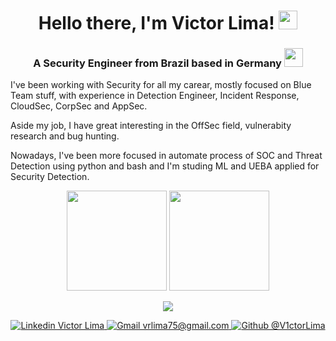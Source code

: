 <h1 align="center">
  Hello there, I'm Victor Lima!
  <img src="https://cultofthepartyparrot.com/parrots/hd/laptop_parrot.gif" height="30"/>
</h1>
<h3 align="center">
  A Security Engineer from Brazil based in Germany <img src="https://emojis.slackmojis.com/emojis/images/1628955689/48630/meow_germany.png?1628955689" height="30"/>
</h3>

<p align="center">
</p>

<p>
  I've been working with Security for all my carear, mostly focused on Blue Team stuff, with  experience in Detection Engineer, Incident Response, CloudSec, CorpSec and AppSec.
</p>
<p>
  Aside my job, I have great interesting in the OffSec field, vulnerabity research and bug hunting.
</p>
<p>
  Nowadays, I've been more focused in automate process of SOC and Threat Detection using python and bash and I'm studing ML and UEBA applied for Security Detection.
</p>

<p align="center">
  <img
    src="https://github-readme-stats.vercel.app/api?username=V1ctorLima&theme=dracula&show_icons=true&hide_border=true"
    height="160"
  />
  <img
    src="https://github-readme-stats.vercel.app/api/top-langs/?username=V1ctorLima&hide=html&layout=compact&theme=dracula&hide_border=true"
    height="160"
  />
</p>

<p align="center">
  <a href="https://skillicons.dev">
    <img src="https://skills.thijs.gg/icons?i=py,js,ts,react,nodejs,solidity,graphql,vscode,docker,kubernetes,aws,linux,gitlab&theme=dark" />
  </a>
</p>

<p align="center">
  <a href="https://www.linkedin.com/in/victorlimasec">
    <img alt="Linkedin Victor Lima" src="https://img.shields.io/badge/Victor_Lima-blue?&logo=Linkedin&logoColor=white&style=for-the-badge&link=https://www.linkedin.com/in/victorlimasec/" />
  </a>
  <a href="mailto:vrlima75@gmail.com">
    <img alt="Gmail vrlima75@gmail.com" src="https://img.shields.io/badge/vrlima75@gmail.com-006bed?&logo=Gmail&logoColor=white&style=for-the-badge&link=mailto:vrlima75@gmail.com" />
  </a>
  <a href="https://github.com/V1ctorLima">
    <img alt="Github @V1ctorLima" src="https://img.shields.io/github/followers/V1ctorLima?label=follow&style=for-the-badge" />
  </a>
</p>